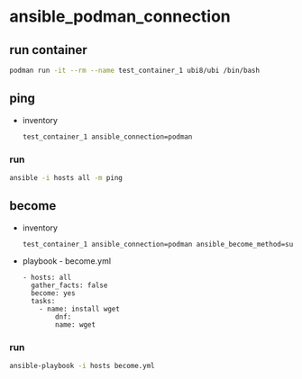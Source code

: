 # ansible_podman_connection

## run container

```sh
podman run -it --rm --name test_container_1 ubi8/ubi /bin/bash
```

## ping

- inventory

    ```
    test_container_1 ansible_connection=podman
    ```

### run

```sh
ansible -i hosts all -m ping 
```

## become

- inventory

    ```
    test_container_1 ansible_connection=podman ansible_become_method=su
    ```

- playbook - become.yml

    ```
    - hosts: all
      gather_facts: false
      become: yes
      tasks:
        - name: install wget
            dnf:
            name: wget
    ```

### run

```sh
ansible-playbook -i hosts become.yml
```

